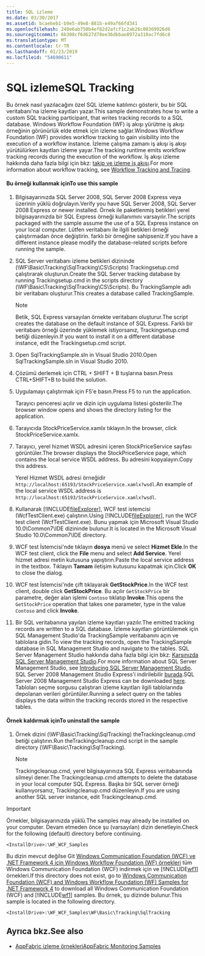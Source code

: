 ```yaml
---
title: SQL izleme
ms.date: 03/30/2017
ms.assetid: bcaebeb1-b9e5-49e8-881b-e49af66fd341
ms.openlocfilehash: 240e6ab750b4ef82d2afcf1c2ab26c08369926d6
ms.sourcegitcommit: 6b308cf6d627d78ee36dbbae8972a310ac7fd6c8
ms.translationtype: MT
ms.contentlocale: tr-TR
ms.lasthandoff: 01/23/2019
ms.locfileid: "54690611"
---
```

# <a name="sql-tracking"></a><span data-ttu-id="2e1df-102">SQL izleme</span><span class="sxs-lookup"><span data-stu-id="2e1df-102">SQL Tracking</span></span>
<span data-ttu-id="2e1df-103">Bu örnek nasıl yazılacağını özel SQL izleme katılımcı gösterir, bu bir SQL veritabanı'na izleme kayıtları yazar.</span><span class="sxs-lookup"><span data-stu-id="2e1df-103">This sample demonstrates how to write a custom SQL tracking participant, that writes tracking records to a SQL database.</span></span> <span data-ttu-id="2e1df-104">Windows Workflow Foundation (WF) iş akışı yürütme iş akışı örneğinin görünürlük elde etmek için izleme sağlar.</span><span class="sxs-lookup"><span data-stu-id="2e1df-104">Windows Workflow Foundation (WF) provides workflow tracking to gain visibility into the execution of a workflow instance.</span></span> <span data-ttu-id="2e1df-105">İzleme çalışma zamanı iş akışı iş akışı yürütülürken kayıtları izleme yayar.</span><span class="sxs-lookup"><span data-stu-id="2e1df-105">The tracking runtime emits workflow tracking records during the execution of the workflow.</span></span> <span data-ttu-id="2e1df-106">İş akışı izleme hakkında daha fazla bilgi için bkz: [takip ve izleme iş akışı](../../../../docs/framework/windows-workflow-foundation/workflow-tracking-and-tracing.md).</span><span class="sxs-lookup"><span data-stu-id="2e1df-106">For more information about workflow tracking, see [Workflow Tracking and Tracing](../../../../docs/framework/windows-workflow-foundation/workflow-tracking-and-tracing.md).</span></span>

#### <a name="to-use-this-sample"></a><span data-ttu-id="2e1df-107">Bu örneği kullanmak için</span><span class="sxs-lookup"><span data-stu-id="2e1df-107">To use this sample</span></span>

1.  <span data-ttu-id="2e1df-108">Bilgisayarınızda SQL Server 2008, SQL Server 2008 Express veya üzerinin yüklü doğrulayın.</span><span class="sxs-lookup"><span data-stu-id="2e1df-108">Verify you have SQL Server 2008, SQL Server 2008 Express or newer installed.</span></span> <span data-ttu-id="2e1df-109">Örnek ile paketlenmiş betikleri yerel bilgisayarınızda bir SQL Express örneği kullanımını varsayılır.</span><span class="sxs-lookup"><span data-stu-id="2e1df-109">The scripts packaged with the sample assume the use of a SQL Express instance on your local computer.</span></span> <span data-ttu-id="2e1df-110">Lütfen veritabanı ile ilgili betikleri örneği çalıştırmadan önce değiştirin. farklı bir örneğine sahipseniz.</span><span class="sxs-lookup"><span data-stu-id="2e1df-110">If you have a different instance please modify the database-related scripts before running the sample.</span></span>

2.  <span data-ttu-id="2e1df-111">SQL Server veritabanı izleme betikleri dizininde (\WF\Basic\Tracking\SqlTracking\CS\Scripts) Trackingsetup.cmd çalıştırarak oluşturun.</span><span class="sxs-lookup"><span data-stu-id="2e1df-111">Create the SQL Server tracking database by running Trackingsetup.cmd in the scripts directory (\WF\Basic\Tracking\SqlTracking\CS\Scripts).</span></span> <span data-ttu-id="2e1df-112">Bu TrackingSample adlı bir veritabanı oluşturur.</span><span class="sxs-lookup"><span data-stu-id="2e1df-112">This creates a database called TrackingSample.</span></span>

    > [!NOTE]
    >  <span data-ttu-id="2e1df-113">Betik, SQL Express varsayılan örnekte veritabanı oluşturur.</span><span class="sxs-lookup"><span data-stu-id="2e1df-113">The script creates the database on the default instance of SQL Express.</span></span> <span data-ttu-id="2e1df-114">Farklı bir veritabanı örneği üzerinde yüklemek istiyorsanız, Trackingsetup.cmd betiği düzenleyin.</span><span class="sxs-lookup"><span data-stu-id="2e1df-114">If you want to install it on a different database instance, edit the Trackingsetup.cmd script.</span></span>  
  
3.  <span data-ttu-id="2e1df-115">Open SqlTrackingSample.sln in Visual Studio 2010.</span><span class="sxs-lookup"><span data-stu-id="2e1df-115">Open SqlTrackingSample.sln in Visual Studio 2010.</span></span>  
  
4.  <span data-ttu-id="2e1df-116">Çözümü derlemek için CTRL + SHIFT + B tuşlarına basın.</span><span class="sxs-lookup"><span data-stu-id="2e1df-116">Press CTRL+SHIFT+B to build the solution.</span></span>  
  
5.  <span data-ttu-id="2e1df-117">Uygulamayı çalıştırmak için F5'e basın.</span><span class="sxs-lookup"><span data-stu-id="2e1df-117">Press F5 to run the application.</span></span>  
  
     <span data-ttu-id="2e1df-118">Tarayıcı penceresi açılır ve dizin için uygulama listesi gösterilir.</span><span class="sxs-lookup"><span data-stu-id="2e1df-118">The browser window opens and shows the directory listing for the application.</span></span>  
  
6.  <span data-ttu-id="2e1df-119">Tarayıcıda StockPriceService.xamlx tıklayın.</span><span class="sxs-lookup"><span data-stu-id="2e1df-119">In the browser, click StockPriceService.xamlx.</span></span>  
  
7.  <span data-ttu-id="2e1df-120">Tarayıcı, yerel hizmet WSDL adresini içeren StockPriceService sayfası görüntüler.</span><span class="sxs-lookup"><span data-stu-id="2e1df-120">The browser displays the StockPriceService page, which contains the local service WSDL address.</span></span> <span data-ttu-id="2e1df-121">Bu adresini kopyalayın.</span><span class="sxs-lookup"><span data-stu-id="2e1df-121">Copy this address.</span></span>  
  
     <span data-ttu-id="2e1df-122">Yerel Hizmet WSDL adresi örneğidir `http://localhost:65193/StockPriceService.xamlx?wsdl`.</span><span class="sxs-lookup"><span data-stu-id="2e1df-122">An example of the local service WSDL address is `http://localhost:65193/StockPriceService.xamlx?wsdl`.</span></span>  
  
8.  <span data-ttu-id="2e1df-123">Kullanarak [!INCLUDE[fileExplorer](../../../../includes/fileexplorer-md.md)], WCF test istemcisi (WcfTestClient.exe) çalıştırın.</span><span class="sxs-lookup"><span data-stu-id="2e1df-123">Using [!INCLUDE[fileExplorer](../../../../includes/fileexplorer-md.md)], run the WCF test client (WcfTestClient.exe).</span></span> <span data-ttu-id="2e1df-124">Bunu yapmak için Microsoft Visual Studio 10.0\Common7\IDE dizininde bulunur.</span><span class="sxs-lookup"><span data-stu-id="2e1df-124">It is located in the Microsoft Visual Studio 10.0\Common7\IDE directory.</span></span>  
  
9. <span data-ttu-id="2e1df-125">WCF test İstemcisi'nde tıklayın **dosya** menü ve select **Hizmet Ekle**.</span><span class="sxs-lookup"><span data-stu-id="2e1df-125">In the WCF test client, click the **File** menu and select **Add Service**.</span></span> <span data-ttu-id="2e1df-126">Yerel hizmet adresi metin kutusuna yapıştırın.</span><span class="sxs-lookup"><span data-stu-id="2e1df-126">Paste the local service address in the textbox.</span></span> <span data-ttu-id="2e1df-127">Tıklayın **Tamam** iletişim kutusunu kapatmak için.</span><span class="sxs-lookup"><span data-stu-id="2e1df-127">Click **OK** to close the dialog.</span></span>  
  
10. <span data-ttu-id="2e1df-128">WCF test İstemcisi'nde çift tıklayarak **GetStockPrice**.</span><span class="sxs-lookup"><span data-stu-id="2e1df-128">In the WCF test client, double click **GetStockPrice**.</span></span> <span data-ttu-id="2e1df-129">Bu açılır `GetStockPrice` bir parametre, değer alan işlemi `Contoso` tıklatıp **Invoke**.</span><span class="sxs-lookup"><span data-stu-id="2e1df-129">This opens the `GetStockPrice` operation that takes one parameter, type in the value `Contoso` and click **Invoke**.</span></span>  
  
11. <span data-ttu-id="2e1df-130">Bir SQL veritabanına yayılan izleme kayıtları yazılır.</span><span class="sxs-lookup"><span data-stu-id="2e1df-130">The emitted tracking records are written to a SQL database.</span></span> <span data-ttu-id="2e1df-131">İzleme kayıtları görüntülemek için SQL Management Studio'da TrackingSample veritabanını açın ve tablolara gidin.</span><span class="sxs-lookup"><span data-stu-id="2e1df-131">To view the tracking records, open the TrackingSample database in SQL Management Studio and navigate to the tables.</span></span> <span data-ttu-id="2e1df-132">SQL Server Management Studio hakkında daha fazla bilgi için bkz: [Karşınızda SQL Server Management Studio](https://go.microsoft.com/fwlink/?LinkId=165645).</span><span class="sxs-lookup"><span data-stu-id="2e1df-132">For more information about SQL Server Management Studio, see [Introducing SQL Server Management Studio](https://go.microsoft.com/fwlink/?LinkId=165645).</span></span> <span data-ttu-id="2e1df-133">SQL Server 2008 Management Studio Express'i indirilebilir [burada](https://go.microsoft.com/fwlink/?LinkId=180520).</span><span class="sxs-lookup"><span data-stu-id="2e1df-133">SQL Server 2008 Management Studio Express can be downloaded [here](https://go.microsoft.com/fwlink/?LinkId=180520).</span></span> <span data-ttu-id="2e1df-134">Tabloları seçme sorgusu çalıştıran izleme kayıtları ilgili tablolarında depolanan verileri görüntüler.</span><span class="sxs-lookup"><span data-stu-id="2e1df-134">Running a select query on the tables displays the data within the tracking records stored in the respective tables.</span></span>  
  
#### <a name="to-uninstall-the-sample"></a><span data-ttu-id="2e1df-135">Örnek kaldırmak için</span><span class="sxs-lookup"><span data-stu-id="2e1df-135">To uninstall the sample</span></span>  
  
1.  <span data-ttu-id="2e1df-136">Örnek dizini (\WF\Basic\Tracking\SqlTracking) theTrackingcleanup.cmd betiği çalıştırın.</span><span class="sxs-lookup"><span data-stu-id="2e1df-136">Run theTrackingcleanup.cmd script in the sample directory (\WF\Basic\Tracking\SqlTracking).</span></span>  
  
    > [!NOTE]
    >  <span data-ttu-id="2e1df-137">Trackingcleanup.cmd, yerel bilgisayarınıza SQL Express veritabanında silmeyi dener.</span><span class="sxs-lookup"><span data-stu-id="2e1df-137">The Trackingcleanup.cmd attempts to delete the database in your local computer SQL Express.</span></span> <span data-ttu-id="2e1df-138">Başka bir SQL server örneği kullanıyorsanız, Trackingcleanup.cmd düzenleyin.</span><span class="sxs-lookup"><span data-stu-id="2e1df-138">If you are using another SQL server instance, edit Trackingcleanup.cmd.</span></span>

> [!IMPORTANT]
>  <span data-ttu-id="2e1df-139">Örnekler, bilgisayarınızda yüklü.</span><span class="sxs-lookup"><span data-stu-id="2e1df-139">The samples may already be installed on your computer.</span></span> <span data-ttu-id="2e1df-140">Devam etmeden önce şu (varsayılan) dizin denetleyin.</span><span class="sxs-lookup"><span data-stu-id="2e1df-140">Check for the following (default) directory before continuing.</span></span>  
>   
>  `<InstallDrive>:\WF_WCF_Samples`  
>   
>  <span data-ttu-id="2e1df-141">Bu dizin mevcut değilse Git [Windows Communication Foundation (WCF) ve .NET Framework 4 için Windows Workflow Foundation (WF) örnekleri](https://go.microsoft.com/fwlink/?LinkId=150780) tüm Windows Communication Foundation (WCF) indirmek için ve [!INCLUDE[wf1](../../../../includes/wf1-md.md)] örnekleri.</span><span class="sxs-lookup"><span data-stu-id="2e1df-141">If this directory does not exist, go to [Windows Communication Foundation (WCF) and Windows Workflow Foundation (WF) Samples for .NET Framework 4](https://go.microsoft.com/fwlink/?LinkId=150780) to download all Windows Communication Foundation (WCF) and [!INCLUDE[wf1](../../../../includes/wf1-md.md)] samples.</span></span> <span data-ttu-id="2e1df-142">Bu örnek, şu dizinde bulunur.</span><span class="sxs-lookup"><span data-stu-id="2e1df-142">This sample is located in the following directory.</span></span>  
>   
>  `<InstallDrive>:\WF_WCF_Samples\WF\Basic\Tracking\SqlTracking`  
  
## <a name="see-also"></a><span data-ttu-id="2e1df-143">Ayrıca bkz.</span><span class="sxs-lookup"><span data-stu-id="2e1df-143">See also</span></span>
- [<span data-ttu-id="2e1df-144">AppFabric izleme örnekleri</span><span class="sxs-lookup"><span data-stu-id="2e1df-144">AppFabric Monitoring Samples</span></span>](https://go.microsoft.com/fwlink/?LinkId=193959)
